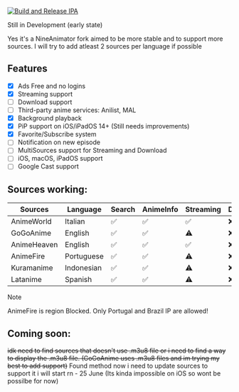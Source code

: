 [![Build and Release IPA](https://github.com/cranci1/AnimeLounge/actions/workflows/build.yml/badge.svg)](https://github.com/cranci1/AnimeLounge/actions/workflows/build.yml)

Still in Development (early state)

Yes it's a NineAnimator fork aimed to be more stable and to support more sources. I will try to add atleast 2 sources per language if possible

## Features

- [x] Ads Free and no logins
- [x] Streaming support
- [ ] Download support
- [ ] Third-party anime services: Anilist, MAL
- [x] Background playback
- [x] PiP support on iOS/iPadOS 14+ (Still needs improvements)
- [x] Favorite/Subscribe system
- [ ] Notification on new episode
- [ ] MultiSources support for Streaming and Download
- [ ] iOS, macOS, iPadOS support
- [ ] Google Cast support

## Sources working:

| Sources                       | Language     | Search     | AnimeInfo  | Streaming | Download |
| ----------------------------- | -----------  | --------   | -------    | --------  | -------- |
| AnimeWorld                    | Italian      | ✅         |  ✅        |   ✅     | :x:      |
| GoGoAnime                     | English      | ✅         |  ✅        |   ⚠️     | :x:      |
| AnimeHeaven                   | English      | ✅         |  ✅        |   ✅     | :x:      |
| AnimeFire                     | Portuguese   | ✅         |  ✅        |   ⚠️     | :x:      |
| Kuramanime                    | Indonesian   | ✅         |  ✅        |   ⚠️     | :x:      |
| Latanime                      | Spanish      | ✅         |  ✅        |   ⚠️     | :x:      |

> [!Note]
> AnimeFire is region Blocked. Only Portugal and Brazil IP are allowed!

## Coming soon:
 
~~idk need to find sources that doesn't use .m3u8 file or i need to find a way to display the .m3u8 file. (GoGoAnime uses .m3u8 files and im trying my best to add support)~~ Found method now i need to update sources to support it i will start rn - 25 June (Its kinda impossible on iOS so wont be possilbe for now)

